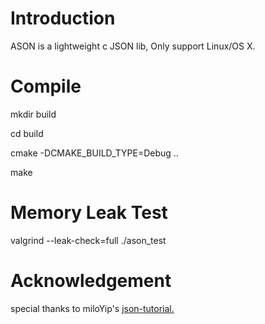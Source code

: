 <h1> Introduction </h1>
<p> ASON is a lightweight c JSON lib, Only support Linux/OS X. </p>

<h1> Compile </h1>
<p> mkdir build </p>
<p> cd build </p>
<p> cmake -DCMAKE_BUILD_TYPE=Debug .. </p>
<p> make </p>

<h1> Memory Leak Test </h1>
<p> valgrind --leak-check=full ./ason_test </p>

<h1> Acknowledgement </h1>
<span> special thanks to miloYip's </span>
<span>
<a href=" https://zhuanlan.zhihu.com/json-tutorial"> json-tutorial. </a>
</span>
